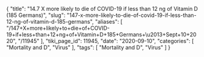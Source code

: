 {
    "title": "14.7 X more likely to die of COVID-19 if less than 12 ng of Vitamin D (185 Germans)",
    "slug": "147-x-more-likely-to-die-of-covid-19-if-less-than-12-ng-of-vitamin-d-185-germans",
    "aliases": [
        "/147+X+more+likely+to+die+of+COVID-19+if+less+than+12+ng+of+Vitamin+D+185+Germans+\u2013+Sept+10+2020",
        "/11945"
    ],
    "tiki_page_id": 11945,
    "date": "2020-09-10",
    "categories": [
        "Mortality and D",
        "Virus"
    ],
    "tags": [
        "Mortality and D",
        "Virus"
    ]
}
